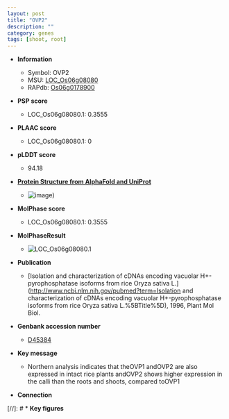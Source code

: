 ```yaml
---
layout: post
title: "OVP2"
description: ""
category: genes
tags: [shoot, root]
---
```


* **Information**  
    + Symbol: OVP2  
    + MSU: [LOC_Os06g08080](http://rice.plantbiology.msu.edu/cgi-bin/ORF_infopage.cgi?orf=LOC_Os06g08080)  
    + RAPdb: [Os06g0178900](http://rapdb.dna.affrc.go.jp/viewer/gbrowse_details/irgsp1?name=Os06g0178900)  

* **PSP score**  
    + LOC_Os06g08080.1: 0.3555 

* **PLAAC score**  
    + LOC_Os06g08080.1: 0 

* **pLDDT score**
    + 94.18

* **[Protein Structure from AlphaFold and UniProt](https://www.uniprot.org/uniprotkb/Q8H616/entry#structure)**
    + ![image](https://ricepsp.github.io/images/Q8/AF-Q8H616-F1.png))

* **MolPhase score**
    + LOC_Os06g08080.1: 0.3555

* **MolPhaseResult**
    + ![LOC_Os06g08080.1](https://ricepsp.github.io/pictures/LOC_Os06g/LOC_Os06g08080.1.png)

* **Publication**  
    + [Isolation and characterization of cDNAs encoding vacuolar H+-pyrophosphatase isoforms from rice Oryza sativa L.](http://www.ncbi.nlm.nih.gov/pubmed?term=Isolation and characterization of cDNAs encoding vacuolar H+-pyrophosphatase isoforms from rice Oryza sativa L.%5BTitle%5D), 1996, Plant Mol Biol.

* **Genbank accession number**  
    + [D45384](http://www.ncbi.nlm.nih.gov/nuccore/D45384)

* **Key message**  
    + Northern analysis indicates that theOVP1 andOVP2 are also expressed in intact rice plants andOVP2 shows higher expression in the calli than the roots and shoots, compared toOVP1

* **Connection**  

[//]: # * **Key figures**  


